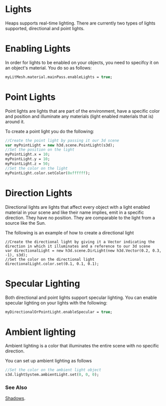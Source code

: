 # Lights 

Heaps supports real-time lighting.  There are currently two types of lights supported, directional and point lights.

# Enabling Lights
In order for lights to be enabled on your objects, you need to specifcy it on an object's material.  You do so as follows:

```haxe
myLitMesh.material.mainPass.enableLights = true;
```

# Point Lights

Point lights are lights that are part of the environment, have a specific color and position and illuminate any materials (light enabled materials that is) around it. 

To create a point light you do the following:

```haxe
//Create the point light by passing it our 3d scene
var myPointLight = new h3d.scene.PointLight(s3d);
//Set the position on the light
myPointLight.x = 10;
myPointLight.y = 10;
myPointLight.z = 50;
//Set the color on the light
myPointLight.color.setColor(0xffffff);
```

# Direction Lights

Directional lights are lights that affect every object with a light enabled material in your scene and like their name implies, emit in a specific direction.  They have no position.  They are comparable to the light from a source like the Sun.  

The following is an example of how to create a directional light

```
//Create the directional light by giving it a Vector indicating the direction in which it illuminates and a reference to our 3d scene
var directionalLight = new h3d.scene.DirLight(new h3d.Vector(0.2, 0.3, -1), s3d);
//Set the color on the directional light
directionalLight.color.set(0.1, 0.1, 0.1);
```
# Specular Lighting

Both directional and point lights support specular lighting.  You can enable specular lighting on your lights with the following:

```haxe
myDirectionalOrPointLight.enableSpecular = true;
```


# Ambient lighting

Ambient lighting is a color that illuminates the entire scene with no specific direction.

You can set up ambient lighting as follows

```haxe
//Set the color on the ambient light object
s3d.lightSystem.ambientLight.set(0, 0, 0);
```

### See Also
[Shadows](/documentation/h3d/shadows.html).